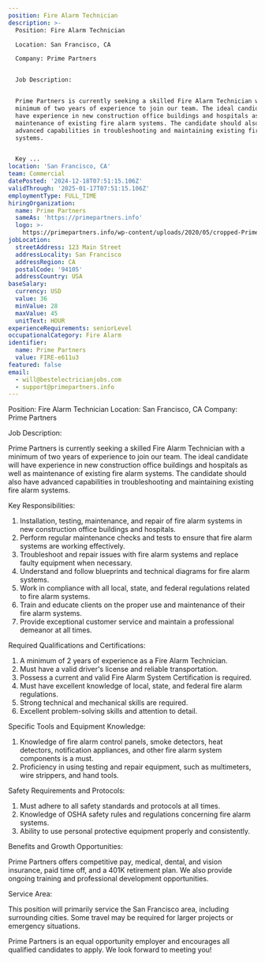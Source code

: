 ```yaml
---
position: Fire Alarm Technician
description: >-
  Position: Fire Alarm Technician

  Location: San Francisco, CA

  Company: Prime Partners


  Job Description:


  Prime Partners is currently seeking a skilled Fire Alarm Technician with a
  minimum of two years of experience to join our team. The ideal candidate will
  have experience in new construction office buildings and hospitals as well as
  maintenance of existing fire alarm systems. The candidate should also have
  advanced capabilities in troubleshooting and maintaining existing fire alarm
  systems.


  Key ...
location: 'San Francisco, CA'
team: Commercial
datePosted: '2024-12-18T07:51:15.106Z'
validThrough: '2025-01-17T07:51:15.106Z'
employmentType: FULL_TIME
hiringOrganization:
  name: Prime Partners
  sameAs: 'https://primepartners.info'
  logo: >-
    https://primepartners.info/wp-content/uploads/2020/05/cropped-Prime-Partners-Logo-NO-BG-1-1.png
jobLocation:
  streetAddress: 123 Main Street
  addressLocality: San Francisco
  addressRegion: CA
  postalCode: '94105'
  addressCountry: USA
baseSalary:
  currency: USD
  value: 36
  minValue: 28
  maxValue: 45
  unitText: HOUR
experienceRequirements: seniorLevel
occupationalCategory: Fire Alarm
identifier:
  name: Prime Partners
  value: FIRE-e611u3
featured: false
email:
  - will@bestelectricianjobs.com
  - support@primepartners.info
---
```




Position: Fire Alarm Technician
Location: San Francisco, CA
Company: Prime Partners

Job Description:

Prime Partners is currently seeking a skilled Fire Alarm Technician with a minimum of two years of experience to join our team. The ideal candidate will have experience in new construction office buildings and hospitals as well as maintenance of existing fire alarm systems. The candidate should also have advanced capabilities in troubleshooting and maintaining existing fire alarm systems.

Key Responsibilities:

1. Installation, testing, maintenance, and repair of fire alarm systems in new construction office buildings and hospitals.
2. Perform regular maintenance checks and tests to ensure that fire alarm systems are working effectively.
3. Troubleshoot and repair issues with fire alarm systems and replace faulty equipment when necessary.
4. Understand and follow blueprints and technical diagrams for fire alarm systems.
5. Work in compliance with all local, state, and federal regulations related to fire alarm systems.
6. Train and educate clients on the proper use and maintenance of their fire alarm systems.
7. Provide exceptional customer service and maintain a professional demeanor at all times.

Required Qualifications and Certifications:

1. A minimum of 2 years of experience as a Fire Alarm Technician.
2. Must have a valid driver's license and reliable transportation.
3. Possess a current and valid Fire Alarm System Certification is required.
4. Must have excellent knowledge of local, state, and federal fire alarm regulations.
5. Strong technical and mechanical skills are required.
6. Excellent problem-solving skills and attention to detail.

Specific Tools and Equipment Knowledge:

1. Knowledge of fire alarm control panels, smoke detectors, heat detectors, notification appliances, and other fire alarm system components is a must.
2. Proficiency in using testing and repair equipment, such as multimeters, wire strippers, and hand tools.

Safety Requirements and Protocols:

1. Must adhere to all safety standards and protocols at all times.
2. Knowledge of OSHA safety rules and regulations concerning fire alarm systems.
3. Ability to use personal protective equipment properly and consistently.

Benefits and Growth Opportunities:

Prime Partners offers competitive pay, medical, dental, and vision insurance, paid time off, and a 401K retirement plan. We also provide ongoing training and professional development opportunities.

Service Area:

This position will primarily service the San Francisco area, including surrounding cities. Some travel may be required for larger projects or emergency situations.

Prime Partners is an equal opportunity employer and encourages all qualified candidates to apply. We look forward to meeting you!
